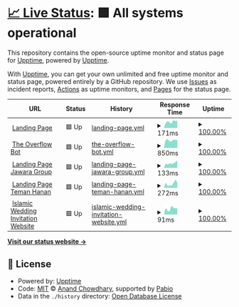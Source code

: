# [📈 Live Status](https://uptime.jawara.cloud): <!--live status--> **🟩 All systems operational**

This repository contains the open-source uptime monitor and status page for [Upptime](https://upptime.js.org), powered by [Upptime](https://github.com/upptime/upptime).

With [Upptime](https://upptime.js.org), you can get your own unlimited and free uptime monitor and status page, powered entirely by a GitHub repository. We use [Issues](https://github.com/upptime/upptime/issues) as incident reports, [Actions](https://github.com/jawaracloud/upptime/actions) as uptime monitors, and [Pages](https://uptime.jawara.cloud) for the status page.

<!--start: status pages-->
<!-- This summary is generated by Upptime (https://github.com/upptime/upptime) -->
<!-- Do not edit this manually, your changes will be overwritten -->
<!-- prettier-ignore -->
| URL | Status | History | Response Time | Uptime |
| --- | ------ | ------- | ------------- | ------ |
| <img alt="" src="https://icons.duckduckgo.com/ip3/jawara.cloud.ico" height="13"> [Landing Page](https://jawara.cloud) | 🟩 Up | [landing-page.yml](https://github.com/jawaracloud/uptime/commits/HEAD/history/landing-page.yml) | <details><summary><img alt="Response time graph" src="./graphs/landing-page/response-time-week.png" height="20"> 171ms</summary><br><a href="https://uptime.jawara.cloud/history/landing-page"><img alt="Response time 167" src="https://img.shields.io/endpoint?url=https%3A%2F%2Fraw.githubusercontent.com%2Fjawaracloud%2Fuptime%2FHEAD%2Fapi%2Flanding-page%2Fresponse-time.json"></a><br><a href="https://uptime.jawara.cloud/history/landing-page"><img alt="24-hour response time 208" src="https://img.shields.io/endpoint?url=https%3A%2F%2Fraw.githubusercontent.com%2Fjawaracloud%2Fuptime%2FHEAD%2Fapi%2Flanding-page%2Fresponse-time-day.json"></a><br><a href="https://uptime.jawara.cloud/history/landing-page"><img alt="7-day response time 171" src="https://img.shields.io/endpoint?url=https%3A%2F%2Fraw.githubusercontent.com%2Fjawaracloud%2Fuptime%2FHEAD%2Fapi%2Flanding-page%2Fresponse-time-week.json"></a><br><a href="https://uptime.jawara.cloud/history/landing-page"><img alt="30-day response time 161" src="https://img.shields.io/endpoint?url=https%3A%2F%2Fraw.githubusercontent.com%2Fjawaracloud%2Fuptime%2FHEAD%2Fapi%2Flanding-page%2Fresponse-time-month.json"></a><br><a href="https://uptime.jawara.cloud/history/landing-page"><img alt="1-year response time 167" src="https://img.shields.io/endpoint?url=https%3A%2F%2Fraw.githubusercontent.com%2Fjawaracloud%2Fuptime%2FHEAD%2Fapi%2Flanding-page%2Fresponse-time-year.json"></a></details> | <details><summary><a href="https://uptime.jawara.cloud/history/landing-page">100.00%</a></summary><a href="https://uptime.jawara.cloud/history/landing-page"><img alt="All-time uptime 100.00%" src="https://img.shields.io/endpoint?url=https%3A%2F%2Fraw.githubusercontent.com%2Fjawaracloud%2Fuptime%2FHEAD%2Fapi%2Flanding-page%2Fuptime.json"></a><br><a href="https://uptime.jawara.cloud/history/landing-page"><img alt="24-hour uptime 100.00%" src="https://img.shields.io/endpoint?url=https%3A%2F%2Fraw.githubusercontent.com%2Fjawaracloud%2Fuptime%2FHEAD%2Fapi%2Flanding-page%2Fuptime-day.json"></a><br><a href="https://uptime.jawara.cloud/history/landing-page"><img alt="7-day uptime 100.00%" src="https://img.shields.io/endpoint?url=https%3A%2F%2Fraw.githubusercontent.com%2Fjawaracloud%2Fuptime%2FHEAD%2Fapi%2Flanding-page%2Fuptime-week.json"></a><br><a href="https://uptime.jawara.cloud/history/landing-page"><img alt="30-day uptime 100.00%" src="https://img.shields.io/endpoint?url=https%3A%2F%2Fraw.githubusercontent.com%2Fjawaracloud%2Fuptime%2FHEAD%2Fapi%2Flanding-page%2Fuptime-month.json"></a><br><a href="https://uptime.jawara.cloud/history/landing-page"><img alt="1-year uptime 100.00%" src="https://img.shields.io/endpoint?url=https%3A%2F%2Fraw.githubusercontent.com%2Fjawaracloud%2Fuptime%2FHEAD%2Fapi%2Flanding-page%2Fuptime-year.json"></a></details>
| <img alt="" src="https://icons.duckduckgo.com/ip3/the-overflow-bot.jawaracloud.workers.dev.ico" height="13"> [The Overflow Bot](https://the-overflow-bot.jawaracloud.workers.dev/ping) | 🟩 Up | [the-overflow-bot.yml](https://github.com/jawaracloud/uptime/commits/HEAD/history/the-overflow-bot.yml) | <details><summary><img alt="Response time graph" src="./graphs/the-overflow-bot/response-time-week.png" height="20"> 850ms</summary><br><a href="https://uptime.jawara.cloud/history/the-overflow-bot"><img alt="Response time 875" src="https://img.shields.io/endpoint?url=https%3A%2F%2Fraw.githubusercontent.com%2Fjawaracloud%2Fuptime%2FHEAD%2Fapi%2Fthe-overflow-bot%2Fresponse-time.json"></a><br><a href="https://uptime.jawara.cloud/history/the-overflow-bot"><img alt="24-hour response time 877" src="https://img.shields.io/endpoint?url=https%3A%2F%2Fraw.githubusercontent.com%2Fjawaracloud%2Fuptime%2FHEAD%2Fapi%2Fthe-overflow-bot%2Fresponse-time-day.json"></a><br><a href="https://uptime.jawara.cloud/history/the-overflow-bot"><img alt="7-day response time 850" src="https://img.shields.io/endpoint?url=https%3A%2F%2Fraw.githubusercontent.com%2Fjawaracloud%2Fuptime%2FHEAD%2Fapi%2Fthe-overflow-bot%2Fresponse-time-week.json"></a><br><a href="https://uptime.jawara.cloud/history/the-overflow-bot"><img alt="30-day response time 864" src="https://img.shields.io/endpoint?url=https%3A%2F%2Fraw.githubusercontent.com%2Fjawaracloud%2Fuptime%2FHEAD%2Fapi%2Fthe-overflow-bot%2Fresponse-time-month.json"></a><br><a href="https://uptime.jawara.cloud/history/the-overflow-bot"><img alt="1-year response time 875" src="https://img.shields.io/endpoint?url=https%3A%2F%2Fraw.githubusercontent.com%2Fjawaracloud%2Fuptime%2FHEAD%2Fapi%2Fthe-overflow-bot%2Fresponse-time-year.json"></a></details> | <details><summary><a href="https://uptime.jawara.cloud/history/the-overflow-bot">100.00%</a></summary><a href="https://uptime.jawara.cloud/history/the-overflow-bot"><img alt="All-time uptime 100.00%" src="https://img.shields.io/endpoint?url=https%3A%2F%2Fraw.githubusercontent.com%2Fjawaracloud%2Fuptime%2FHEAD%2Fapi%2Fthe-overflow-bot%2Fuptime.json"></a><br><a href="https://uptime.jawara.cloud/history/the-overflow-bot"><img alt="24-hour uptime 100.00%" src="https://img.shields.io/endpoint?url=https%3A%2F%2Fraw.githubusercontent.com%2Fjawaracloud%2Fuptime%2FHEAD%2Fapi%2Fthe-overflow-bot%2Fuptime-day.json"></a><br><a href="https://uptime.jawara.cloud/history/the-overflow-bot"><img alt="7-day uptime 100.00%" src="https://img.shields.io/endpoint?url=https%3A%2F%2Fraw.githubusercontent.com%2Fjawaracloud%2Fuptime%2FHEAD%2Fapi%2Fthe-overflow-bot%2Fuptime-week.json"></a><br><a href="https://uptime.jawara.cloud/history/the-overflow-bot"><img alt="30-day uptime 100.00%" src="https://img.shields.io/endpoint?url=https%3A%2F%2Fraw.githubusercontent.com%2Fjawaracloud%2Fuptime%2FHEAD%2Fapi%2Fthe-overflow-bot%2Fuptime-month.json"></a><br><a href="https://uptime.jawara.cloud/history/the-overflow-bot"><img alt="1-year uptime 100.00%" src="https://img.shields.io/endpoint?url=https%3A%2F%2Fraw.githubusercontent.com%2Fjawaracloud%2Fuptime%2FHEAD%2Fapi%2Fthe-overflow-bot%2Fuptime-year.json"></a></details>
| <img alt="" src="https://icons.duckduckgo.com/ip3/jawaragroup.co.ico" height="13"> [Landing Page Jawara Group](https://jawaragroup.co) | 🟩 Up | [landing-page-jawara-group.yml](https://github.com/jawaracloud/uptime/commits/HEAD/history/landing-page-jawara-group.yml) | <details><summary><img alt="Response time graph" src="./graphs/landing-page-jawara-group/response-time-week.png" height="20"> 133ms</summary><br><a href="https://uptime.jawara.cloud/history/landing-page-jawara-group"><img alt="Response time 131" src="https://img.shields.io/endpoint?url=https%3A%2F%2Fraw.githubusercontent.com%2Fjawaracloud%2Fuptime%2FHEAD%2Fapi%2Flanding-page-jawara-group%2Fresponse-time.json"></a><br><a href="https://uptime.jawara.cloud/history/landing-page-jawara-group"><img alt="24-hour response time 206" src="https://img.shields.io/endpoint?url=https%3A%2F%2Fraw.githubusercontent.com%2Fjawaracloud%2Fuptime%2FHEAD%2Fapi%2Flanding-page-jawara-group%2Fresponse-time-day.json"></a><br><a href="https://uptime.jawara.cloud/history/landing-page-jawara-group"><img alt="7-day response time 133" src="https://img.shields.io/endpoint?url=https%3A%2F%2Fraw.githubusercontent.com%2Fjawaracloud%2Fuptime%2FHEAD%2Fapi%2Flanding-page-jawara-group%2Fresponse-time-week.json"></a><br><a href="https://uptime.jawara.cloud/history/landing-page-jawara-group"><img alt="30-day response time 131" src="https://img.shields.io/endpoint?url=https%3A%2F%2Fraw.githubusercontent.com%2Fjawaracloud%2Fuptime%2FHEAD%2Fapi%2Flanding-page-jawara-group%2Fresponse-time-month.json"></a><br><a href="https://uptime.jawara.cloud/history/landing-page-jawara-group"><img alt="1-year response time 131" src="https://img.shields.io/endpoint?url=https%3A%2F%2Fraw.githubusercontent.com%2Fjawaracloud%2Fuptime%2FHEAD%2Fapi%2Flanding-page-jawara-group%2Fresponse-time-year.json"></a></details> | <details><summary><a href="https://uptime.jawara.cloud/history/landing-page-jawara-group">100.00%</a></summary><a href="https://uptime.jawara.cloud/history/landing-page-jawara-group"><img alt="All-time uptime 100.00%" src="https://img.shields.io/endpoint?url=https%3A%2F%2Fraw.githubusercontent.com%2Fjawaracloud%2Fuptime%2FHEAD%2Fapi%2Flanding-page-jawara-group%2Fuptime.json"></a><br><a href="https://uptime.jawara.cloud/history/landing-page-jawara-group"><img alt="24-hour uptime 100.00%" src="https://img.shields.io/endpoint?url=https%3A%2F%2Fraw.githubusercontent.com%2Fjawaracloud%2Fuptime%2FHEAD%2Fapi%2Flanding-page-jawara-group%2Fuptime-day.json"></a><br><a href="https://uptime.jawara.cloud/history/landing-page-jawara-group"><img alt="7-day uptime 100.00%" src="https://img.shields.io/endpoint?url=https%3A%2F%2Fraw.githubusercontent.com%2Fjawaracloud%2Fuptime%2FHEAD%2Fapi%2Flanding-page-jawara-group%2Fuptime-week.json"></a><br><a href="https://uptime.jawara.cloud/history/landing-page-jawara-group"><img alt="30-day uptime 100.00%" src="https://img.shields.io/endpoint?url=https%3A%2F%2Fraw.githubusercontent.com%2Fjawaracloud%2Fuptime%2FHEAD%2Fapi%2Flanding-page-jawara-group%2Fuptime-month.json"></a><br><a href="https://uptime.jawara.cloud/history/landing-page-jawara-group"><img alt="1-year uptime 100.00%" src="https://img.shields.io/endpoint?url=https%3A%2F%2Fraw.githubusercontent.com%2Fjawaracloud%2Fuptime%2FHEAD%2Fapi%2Flanding-page-jawara-group%2Fuptime-year.json"></a></details>
| <img alt="" src="https://icons.duckduckgo.com/ip3/hanan.live.ico" height="13"> [Landing Page Teman Hanan](https://hanan.live) | 🟩 Up | [landing-page-teman-hanan.yml](https://github.com/jawaracloud/uptime/commits/HEAD/history/landing-page-teman-hanan.yml) | <details><summary><img alt="Response time graph" src="./graphs/landing-page-teman-hanan/response-time-week.png" height="20"> 272ms</summary><br><a href="https://uptime.jawara.cloud/history/landing-page-teman-hanan"><img alt="Response time 286" src="https://img.shields.io/endpoint?url=https%3A%2F%2Fraw.githubusercontent.com%2Fjawaracloud%2Fuptime%2FHEAD%2Fapi%2Flanding-page-teman-hanan%2Fresponse-time.json"></a><br><a href="https://uptime.jawara.cloud/history/landing-page-teman-hanan"><img alt="24-hour response time 338" src="https://img.shields.io/endpoint?url=https%3A%2F%2Fraw.githubusercontent.com%2Fjawaracloud%2Fuptime%2FHEAD%2Fapi%2Flanding-page-teman-hanan%2Fresponse-time-day.json"></a><br><a href="https://uptime.jawara.cloud/history/landing-page-teman-hanan"><img alt="7-day response time 272" src="https://img.shields.io/endpoint?url=https%3A%2F%2Fraw.githubusercontent.com%2Fjawaracloud%2Fuptime%2FHEAD%2Fapi%2Flanding-page-teman-hanan%2Fresponse-time-week.json"></a><br><a href="https://uptime.jawara.cloud/history/landing-page-teman-hanan"><img alt="30-day response time 379" src="https://img.shields.io/endpoint?url=https%3A%2F%2Fraw.githubusercontent.com%2Fjawaracloud%2Fuptime%2FHEAD%2Fapi%2Flanding-page-teman-hanan%2Fresponse-time-month.json"></a><br><a href="https://uptime.jawara.cloud/history/landing-page-teman-hanan"><img alt="1-year response time 286" src="https://img.shields.io/endpoint?url=https%3A%2F%2Fraw.githubusercontent.com%2Fjawaracloud%2Fuptime%2FHEAD%2Fapi%2Flanding-page-teman-hanan%2Fresponse-time-year.json"></a></details> | <details><summary><a href="https://uptime.jawara.cloud/history/landing-page-teman-hanan">100.00%</a></summary><a href="https://uptime.jawara.cloud/history/landing-page-teman-hanan"><img alt="All-time uptime 100.00%" src="https://img.shields.io/endpoint?url=https%3A%2F%2Fraw.githubusercontent.com%2Fjawaracloud%2Fuptime%2FHEAD%2Fapi%2Flanding-page-teman-hanan%2Fuptime.json"></a><br><a href="https://uptime.jawara.cloud/history/landing-page-teman-hanan"><img alt="24-hour uptime 100.00%" src="https://img.shields.io/endpoint?url=https%3A%2F%2Fraw.githubusercontent.com%2Fjawaracloud%2Fuptime%2FHEAD%2Fapi%2Flanding-page-teman-hanan%2Fuptime-day.json"></a><br><a href="https://uptime.jawara.cloud/history/landing-page-teman-hanan"><img alt="7-day uptime 100.00%" src="https://img.shields.io/endpoint?url=https%3A%2F%2Fraw.githubusercontent.com%2Fjawaracloud%2Fuptime%2FHEAD%2Fapi%2Flanding-page-teman-hanan%2Fuptime-week.json"></a><br><a href="https://uptime.jawara.cloud/history/landing-page-teman-hanan"><img alt="30-day uptime 100.00%" src="https://img.shields.io/endpoint?url=https%3A%2F%2Fraw.githubusercontent.com%2Fjawaracloud%2Fuptime%2FHEAD%2Fapi%2Flanding-page-teman-hanan%2Fuptime-month.json"></a><br><a href="https://uptime.jawara.cloud/history/landing-page-teman-hanan"><img alt="1-year uptime 100.00%" src="https://img.shields.io/endpoint?url=https%3A%2F%2Fraw.githubusercontent.com%2Fjawaracloud%2Fuptime%2FHEAD%2Fapi%2Flanding-page-teman-hanan%2Fuptime-year.json"></a></details>
| <img alt="" src="https://icons.duckduckgo.com/ip3/islamic-wedding-invitation.vercel.app.ico" height="13"> [Islamic Wedding Invitation Website](https://islamic-wedding-invitation.vercel.app/) | 🟩 Up | [islamic-wedding-invitation-website.yml](https://github.com/jawaracloud/uptime/commits/HEAD/history/islamic-wedding-invitation-website.yml) | <details><summary><img alt="Response time graph" src="./graphs/islamic-wedding-invitation-website/response-time-week.png" height="20"> 91ms</summary><br><a href="https://uptime.jawara.cloud/history/islamic-wedding-invitation-website"><img alt="Response time 142" src="https://img.shields.io/endpoint?url=https%3A%2F%2Fraw.githubusercontent.com%2Fjawaracloud%2Fuptime%2FHEAD%2Fapi%2Fislamic-wedding-invitation-website%2Fresponse-time.json"></a><br><a href="https://uptime.jawara.cloud/history/islamic-wedding-invitation-website"><img alt="24-hour response time 95" src="https://img.shields.io/endpoint?url=https%3A%2F%2Fraw.githubusercontent.com%2Fjawaracloud%2Fuptime%2FHEAD%2Fapi%2Fislamic-wedding-invitation-website%2Fresponse-time-day.json"></a><br><a href="https://uptime.jawara.cloud/history/islamic-wedding-invitation-website"><img alt="7-day response time 91" src="https://img.shields.io/endpoint?url=https%3A%2F%2Fraw.githubusercontent.com%2Fjawaracloud%2Fuptime%2FHEAD%2Fapi%2Fislamic-wedding-invitation-website%2Fresponse-time-week.json"></a><br><a href="https://uptime.jawara.cloud/history/islamic-wedding-invitation-website"><img alt="30-day response time 142" src="https://img.shields.io/endpoint?url=https%3A%2F%2Fraw.githubusercontent.com%2Fjawaracloud%2Fuptime%2FHEAD%2Fapi%2Fislamic-wedding-invitation-website%2Fresponse-time-month.json"></a><br><a href="https://uptime.jawara.cloud/history/islamic-wedding-invitation-website"><img alt="1-year response time 142" src="https://img.shields.io/endpoint?url=https%3A%2F%2Fraw.githubusercontent.com%2Fjawaracloud%2Fuptime%2FHEAD%2Fapi%2Fislamic-wedding-invitation-website%2Fresponse-time-year.json"></a></details> | <details><summary><a href="https://uptime.jawara.cloud/history/islamic-wedding-invitation-website">100.00%</a></summary><a href="https://uptime.jawara.cloud/history/islamic-wedding-invitation-website"><img alt="All-time uptime 100.00%" src="https://img.shields.io/endpoint?url=https%3A%2F%2Fraw.githubusercontent.com%2Fjawaracloud%2Fuptime%2FHEAD%2Fapi%2Fislamic-wedding-invitation-website%2Fuptime.json"></a><br><a href="https://uptime.jawara.cloud/history/islamic-wedding-invitation-website"><img alt="24-hour uptime 100.00%" src="https://img.shields.io/endpoint?url=https%3A%2F%2Fraw.githubusercontent.com%2Fjawaracloud%2Fuptime%2FHEAD%2Fapi%2Fislamic-wedding-invitation-website%2Fuptime-day.json"></a><br><a href="https://uptime.jawara.cloud/history/islamic-wedding-invitation-website"><img alt="7-day uptime 100.00%" src="https://img.shields.io/endpoint?url=https%3A%2F%2Fraw.githubusercontent.com%2Fjawaracloud%2Fuptime%2FHEAD%2Fapi%2Fislamic-wedding-invitation-website%2Fuptime-week.json"></a><br><a href="https://uptime.jawara.cloud/history/islamic-wedding-invitation-website"><img alt="30-day uptime 100.00%" src="https://img.shields.io/endpoint?url=https%3A%2F%2Fraw.githubusercontent.com%2Fjawaracloud%2Fuptime%2FHEAD%2Fapi%2Fislamic-wedding-invitation-website%2Fuptime-month.json"></a><br><a href="https://uptime.jawara.cloud/history/islamic-wedding-invitation-website"><img alt="1-year uptime 100.00%" src="https://img.shields.io/endpoint?url=https%3A%2F%2Fraw.githubusercontent.com%2Fjawaracloud%2Fuptime%2FHEAD%2Fapi%2Fislamic-wedding-invitation-website%2Fuptime-year.json"></a></details>

<!--end: status pages-->

[**Visit our status website →**](https://uptime.jawara.cloud)

## 📄 License

- Powered by: [Upptime](https://github.com/upptime/upptime)
- Code: [MIT](./LICENSE) © [Anand Chowdhary](https://anandchowdhary.com), supported by [Pabio](https://pabio.com)
- Data in the `./history` directory: [Open Database License](https://opendatacommons.org/licenses/odbl/1-0/)
